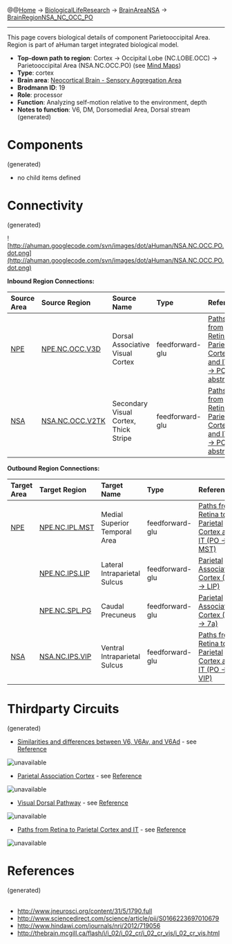 @@[Home](Home.md) -> [BiologicalLifeResearch](BiologicalLifeResearch.md) -> [BrainAreaNSA](BrainAreaNSA.md) -> [BrainRegionNSA\_NC\_OCC\_PO](BrainRegionNSA_NC_OCC_PO.md)

---


This page covers biological details of component Parietooccipital Area.
Region is part of aHuman target integrated biological model.

  * **Top-down path to region**: Cortex -> Occipital Lobe (NC.LOBE.OCC) -> Parietooccipital Area (NSA.NC.OCC.PO) (see [Mind Maps](OverallMindMaps.md))
  * **Type**: cortex
  * **Brain area**: [Neocortical Brain - Sensory Aggregation Area](BrainAreaNSA.md)
  * **Brodmann ID**: 19
  * **Role**: processor
  * **Function**: Analyzing self-motion relative to the environment, depth
  * **Notes to function**: V6, DM, Dorsomedial Area, Dorsal stream
(generated)
# Components #
(generated)


  * no child items defined

# Connectivity #
(generated)


![http://ahuman.googlecode.com/svn/images/dot/aHuman/NSA.NC.OCC.PO.dot.png](http://ahuman.googlecode.com/svn/images/dot/aHuman/NSA.NC.OCC.PO.dot.png)

**Inbound Region Connections:**

| **Source Area** | **Source Region** | **Source Name** | **Type** | **Reference** |
|:----------------|:------------------|:----------------|:---------|:--------------|
| [NPE](BrainAreaNPE.md) | [NPE.NC.OCC.V3D](BrainRegionNPE_NC_OCC_V3D.md) | Dorsal Associative Visual Cortex | feedforward-glu | [Paths from Retina to Parietal Cortex and IT (V3 -> PO, abstract)](http://thebrain.mcgill.ca/flash/i/i_02/i_02_cr/i_02_cr_vis/i_02_cr_vis.html) |
| [NSA](BrainAreaNSA.md) | [NSA.NC.OCC.V2TK](BrainRegionNSA_NC_OCC_V2TK.md) | Secondary Visual Cortex, Thick Stripe | feedforward-glu | [Paths from Retina to Parietal Cortex and IT (V2 -> PO, abstract)](http://thebrain.mcgill.ca/flash/i/i_02/i_02_cr/i_02_cr_vis/i_02_cr_vis.html) |

**Outbound Region Connections:**

| **Target Area** | **Target Region** | **Target Name** | **Type** | **Reference** |
|:----------------|:------------------|:----------------|:---------|:--------------|
| [NPE](BrainAreaNPE.md) | [NPE.NC.IPL.MST](BrainRegionNPE_NC_IPL_MST.md) | Medial Superior Temporal Area | feedforward-glu | [Paths from Retina to Parietal Cortex and IT (PO -> MST)](http://thebrain.mcgill.ca/flash/i/i_02/i_02_cr/i_02_cr_vis/i_02_cr_vis.html) |
|                 | [NPE.NC.IPS.LIP](BrainRegionNPE_NC_IPS_LIP.md) | Lateral Intraparietal Sulcus | feedforward-glu | [Parietal Association Cortex (V6 -> LIP)](http://www.sciencedirect.com/science/article/pii/S0166223697010679) |
|                 | [NPE.NC.SPL.PG](BrainRegionNPE_NC_SPL_PG.md) | Caudal Precuneus | feedforward-glu | [Parietal Association Cortex (V6 -> 7a)](http://www.sciencedirect.com/science/article/pii/S0166223697010679) |
| [NSA](BrainAreaNSA.md) | [NSA.NC.IPS.VIP](BrainRegionNSA_NC_IPS_VIP.md) | Ventral Intraparietal Sulcus | feedforward-glu | [Paths from Retina to Parietal Cortex and IT (PO -> VIP)](http://thebrain.mcgill.ca/flash/i/i_02/i_02_cr/i_02_cr_vis/i_02_cr_vis.html) |

# Thirdparty Circuits #
(generated)

  * [Similarities and differences between V6, V6Av, and V6Ad](http://www.jneurosci.org/content/31/5/1790/F12.medium.gif) - see [Reference](http://www.jneurosci.org/content/31/5/1790.full)

<img src='http://www.jneurosci.org/content/31/5/1790/F12.medium.gif' alt='unavailable'>

<ul><li><a href='http://ars.els-cdn.com/content/image/1-s2.0-S0166223697010679-gr6.gif'>Parietal Association Cortex</a> - see <a href='http://www.sciencedirect.com/science/article/pii/S0166223697010679'>Reference</a></li></ul>

<img src='http://ars.els-cdn.com/content/image/1-s2.0-S0166223697010679-gr6.gif' alt='unavailable'>

<ul><li><a href='http://www.hindawi.com/journals/nri/2012/719056.fig.001.jpg'>Visual Dorsal Pathway</a> - see <a href='http://www.hindawi.com/journals/nri/2012/719056'>Reference</a></li></ul>

<img src='http://www.hindawi.com/journals/nri/2012/719056.fig.001.jpg' alt='unavailable'>

<ul><li><a href='http://thebrain.mcgill.ca/flash/a/a_02/a_02_cr/a_02_cr_vis/a_02_cr_vis_3a.jpg'>Paths from Retina to Parietal Cortex and IT</a> - see <a href='http://thebrain.mcgill.ca/flash/i/i_02/i_02_cr/i_02_cr_vis/i_02_cr_vis.html'>Reference</a></li></ul>

<img src='http://thebrain.mcgill.ca/flash/a/a_02/a_02_cr/a_02_cr_vis/a_02_cr_vis_3a.jpg' alt='unavailable'>


<h1>References</h1>
(generated)<br>
<br>
<ul><li><a href='http://www.jneurosci.org/content/31/5/1790.full'>http://www.jneurosci.org/content/31/5/1790.full</a>
</li><li><a href='http://www.sciencedirect.com/science/article/pii/S0166223697010679'>http://www.sciencedirect.com/science/article/pii/S0166223697010679</a>
</li><li><a href='http://www.hindawi.com/journals/nri/2012/719056'>http://www.hindawi.com/journals/nri/2012/719056</a>
</li><li><a href='http://thebrain.mcgill.ca/flash/i/i_02/i_02_cr/i_02_cr_vis/i_02_cr_vis.html'>http://thebrain.mcgill.ca/flash/i/i_02/i_02_cr/i_02_cr_vis/i_02_cr_vis.html</a></li></ul>
